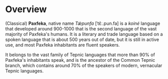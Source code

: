 # Overview

(Classical) **Paxfeka**, native name _Tǽpunfa_ [ˈtɛ̂ː.pun.fa] is a _koiné_ language that developed around 900-1000 that is the second language of the vast majority of Paxfeka's humans. It is a literary and trade language based on a spoken language that is about 500 years out of date, but it is still in active use, and most Paxfeka inhabitants are fluent speakers.

It belongs to the vast family of Tepnic languages that more than 90% of Paxfeka's inhabitants speak, and is the ancestor of the Common Tepnic branch, which contains around 70% of the speakers of modern, vernacular Tepnic languages.
